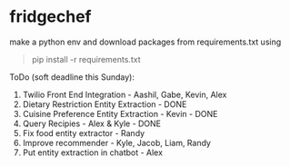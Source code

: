 # fridgechef

make a python env and download packages from requirements.txt using

> pip install -r requirements.txt

ToDo (soft deadline this Sunday):
1. Twilio Front End Integration - Aashil, Gabe, Kevin, Alex
2. Dietary Restriction Entity Extraction - DONE
3. Cuisine Preference Entity Extraction - Kevin - DONE
4. Query Recipies - Alex & Kyle - DONE
5. Fix food entity extractor - Randy
6. Improve recommender - Kyle, Jacob, Liam, Randy
7. Put entity extraction in chatbot - Alex
